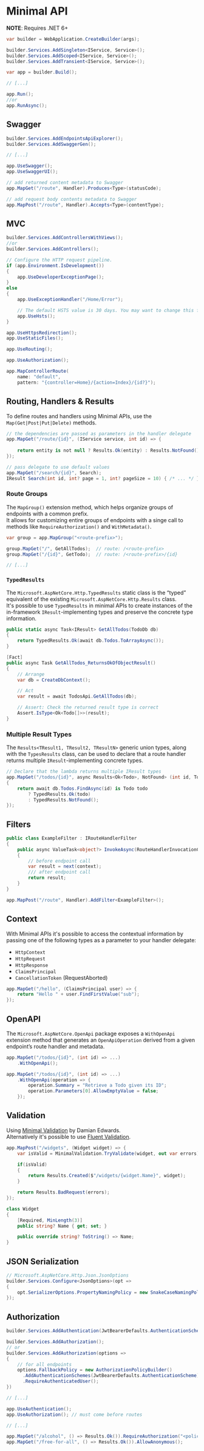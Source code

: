 # Minimal API

**NOTE**: Requires .NET 6+

```cs
var builder = WebApplication.CreateBuilder(args);

builder.Services.AddSingleton<IService, Service>();
builder.Services.AddScoped<IService, Service>();
builder.Services.AddTransient<IService, Service>();

var app = builder.Build();

// [...]

app.Run();
//or
app.RunAsync();
```

## Swagger

```cs
builder.Services.AddEndpointsApiExplorer();
builder.Services.AddSwaggerGen();

// [...]

app.UseSwagger();
app.UseSwaggerUI();

// add returned content metadata to Swagger
app.MapGet("/route", Handler).Produces<Type>(statusCode);

// add request body contents metadata to Swagger
app.MapPost("/route", Handler).Accepts<Type>(contentType);
```

## MVC

```cs
builder.Services.AddControllersWithViews();
//or
builder.Services.AddControllers();

// Configure the HTTP request pipeline.
if (app.Environment.IsDevelopment())
{
    app.UseDeveloperExceptionPage();
}
else
{
    app.UseExceptionHandler("/Home/Error");

    // The default HSTS value is 30 days. You may want to change this for production scenarios, see https://aka.ms/aspnetcore-hsts.
    app.UseHsts();
}

app.UseHttpsRedirection();
app.UseStaticFiles();

app.UseRouting();

app.UseAuthorization();

app.MapControllerRoute(
    name: "default",
    pattern: "{controller=Home}/{action=Index}/{id?}");
```

## Routing, Handlers & Results

To define routes and handlers using Minimal APIs, use the `Map(Get|Post|Put|Delete)` methods.

```cs
// the dependencies are passed as parameters in the handler delegate
app.MapGet("/route/{id}", (IService service, int id) => {
    
    return entity is not null ? Results.Ok(entity) : Results.NotFound();
});

// pass delegate to use default values
app.MapGet("/search/{id}", Search);
IResult Search(int id, int? page = 1, int? pageSize = 10) { /* ... */ }
```

### Route Groups

The `MapGroup()` extension method, which helps organize groups of endpoints with a common prefix.  
It allows for customizing entire groups of endpoints with a singe call to methods like `RequireAuthorization()` and `WithMetadata()`.

```cs
var group = app.MapGroup("<route-prefix>");

group.MapGet("/", GetAllTodos);  // route: /<route-prefix>
group.MapGet("/{id}", GetTodo);  // route: /<route-prefix>/{id}

// [...]
```

### `TypedResults`

The `Microsoft.AspNetCore.Http.TypedResults` static class is the “typed” equivalent of the existing `Microsoft.AspNetCore.Http.Results` class.  
It's possible to use `TypedResults` in minimal APIs to create instances of the in-framework `IResult`-implementing types and preserve the concrete type information.

```cs
public static async Task<IResult> GetAllTodos(TodoDb db)
{
    return TypedResults.Ok(await db.Todos.ToArrayAsync());
}
```

```cs
[Fact]
public async Task GetAllTodos_ReturnsOkOfObjectResult()
{
    // Arrange
    var db = CreateDbContext();

    // Act
    var result = await TodosApi.GetAllTodos(db);

    // Assert: Check the returned result type is correct
    Assert.IsType<Ok<Todo[]>>(result);
}
```

### Multiple Result Types

The `Results<TResult1, TResult2, TResultN>` generic union types, along with the `TypesResults` class, can be used to declare that a route handler returns multiple `IResult`-implementing concrete types.

```cs
// Declare that the lambda returns multiple IResult types
app.MapGet("/todos/{id}", async Results<Ok<Todo>, NotFound> (int id, TodoDb db)
{
    return await db.Todos.FindAsync(id) is Todo todo
        ? TypedResults.Ok(todo)
        : TypedResults.NotFound();
});
```

## Filters

```cs
public class ExampleFilter : IRouteHandlerFilter
{
    public async ValueTask<object?> InvokeAsync(RouteHandlerInvocationContext context, RouteHandlerFilterDelegate next)
    {
        // before endpoint call
        var result = next(context);
        /// after endpoint call
        return result;
    }
}
```

```cs
app.MapPost("/route", Handler).AddFilter<ExampleFilter>();
```

## Context

With Minimal APIs it's possible to access the contextual information by passing one of the following types as a parameter to your handler delegate:

- `HttpContext`
- `HttpRequest`
- `HttpResponse`
- `ClaimsPrincipal`
- `CancellationToken` (RequestAborted)

```cs
app.MapGet("/hello", (ClaimsPrincipal user) => {
    return "Hello " + user.FindFirstValue("sub");
});
```

## OpenAPI

The `Microsoft.AspNetCore.OpenApi` package exposes a `WithOpenApi` extension method that generates an `OpenApiOperation` derived from a given endpoint’s route handler and metadata.

```cs
app.MapGet("/todos/{id}", (int id) => ...)
    .WithOpenApi();

app.MapGet("/todos/{id}", (int id) => ...)
    .WithOpenApi(operation => {
        operation.Summary = "Retrieve a Todo given its ID";
        operation.Parameters[0].AllowEmptyValue = false;
    });
```

## Validation

Using [Minimal Validation](https://github.com/DamianEdwards/MinimalValidation) by Damian Edwards.  
Alternatively it's possible to use [Fluent Validation](https://fluentvalidation.net/).

```cs
app.MapPost("/widgets", (Widget widget) => {
    var isValid = MinimalValidation.TryValidate(widget, out var errors);

    if(isValid)
    {
        return Results.Created($"/widgets/{widget.Name}", widget);
    }

    return Results.BadRequest(errors);
});

class Widget
{
    [Required, MinLength(3)]
    public string? Name { get; set; }

    public override string? ToString() => Name;
}
```

## JSON Serialization

```cs
// Microsoft.AspNetCore.Http.Json.JsonOptions
builder.Services.Configure<JsonOptions>(opt =>
{
    opt.SerializerOptions.PropertyNamingPolicy = new SnakeCaseNamingPolicy();
});
```

## Authorization

```cs
builder.Services.AddAuthentication(JwtBearerDefaults.AuthenticationScheme).AddJwtBearer();

builder.Services.AddAuthorization();
// or
builder.Services.AddAuthorization(options =>
{
    // for all endpoints
    options.FallbackPolicy = new AuthorizationPolicyBuilder()
      .AddAuthenticationSchemes(JwtBearerDefaults.AuthenticationScheme)
      .RequireAuthenticatedUser();
})

// [...]

app.UseAuthentication();
app.UseAuthorization(); // must come before routes

// [...]

app.MapGet("/alcohol", () => Results.Ok()).RequireAuthorization("<policy>");  // on specific endpoints
app.MapGet("/free-for-all", () => Results.Ok()).AllowAnonymous();
```
